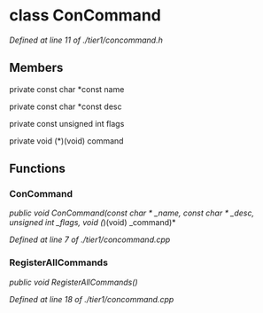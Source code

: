 # class ConCommand

*Defined at line 11 of ./tier1/concommand.h*

## Members

private const char *const name

private const char *const desc

private const unsigned int flags

private void (*)(void) command



## Functions

### ConCommand

*public void ConCommand(const char * _name, const char * _desc, unsigned int _flags, void (*)(void) _command)*

*Defined at line 7 of ./tier1/concommand.cpp*

### RegisterAllCommands

*public void RegisterAllCommands()*

*Defined at line 18 of ./tier1/concommand.cpp*



